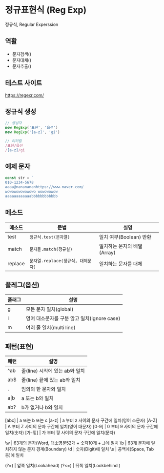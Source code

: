 # 정규표현식 (Reg Exp)

정규식, Regular Experssion

## 역활

- 문자검색()
- 문자대체()
- 문자추출()

## 테스트 사이트

https://regexr.com/

## 정규식 생성

```js
// 생성자
new RegExp('표현', '옵션')
new RegExp('[a-z]', 'gi')

// 리터럴
/표현/옵션
/[a-z]/gi
```

## 예제 문자

```js
const str = `
010-1234-5678
aaaa@nananananhttps://www.naver.com/
wowowowowowowo wowowowow
aaaaaaaaaaaabbbbbbbbbbbb
```

  ## 메소드 

  메소드 |  문법 | 설명 
  --|--|--
  test | `정규식.test(문자열)` | 일치 여부(Boolean) 반환
  match | `문자들.match(정규실)` | 일치하는 문자의 배열 (Array)
  replace | `문자열.replace(정규식, 대체문자)` | 일치하는 문자를 대체

## 플레그(옵션)
플래그 | 설명
--|--
g | 모든 문자 일치(global)
i | 영어 대소문자를 구분 않고 일치(ignore case)
m | 여러 줄 일치(multi line)

## 패턴(표현)

패턴 | 설명
--|--
^ab | 줄(line) 시작에 있는 ab와 일치
ab$ | 줄(line) 끝에 있는 ab와 일치 
. | 임의의 한 문자와 일치
a&verbar;b | a 또는 b와 일치
ab? | b가 없거나 b와 일치

[abc] | a 또는 b 또는 c
[a-z] | a 부터 z 사이의 문자 구간에 일치(영어 소문자)
[A-Z] | A 부터 Z 사이의 문자 구간에 일치(영어 대문자)
[0-9] | 0 부터 9 사이의 문자 구간에 일치(숫자)
[가-힣] | 가 부터 힣 사이의 문자 구간에 일치(문자)

\w | 63개의 문자(Word, 대소영문52개 + 숫자10개 + _)에 일치
\b | 63개 문자에 일치하지 않는 문자 경계(Boundary)
\d | 숫자(Digit)에 일치 
\s | 공백에(Space, Tab 등)에 일치

(?=) | 앞쪽 일치(Lookahead)
(?<=) | 뒤쪽 일치(Lookbehind  )